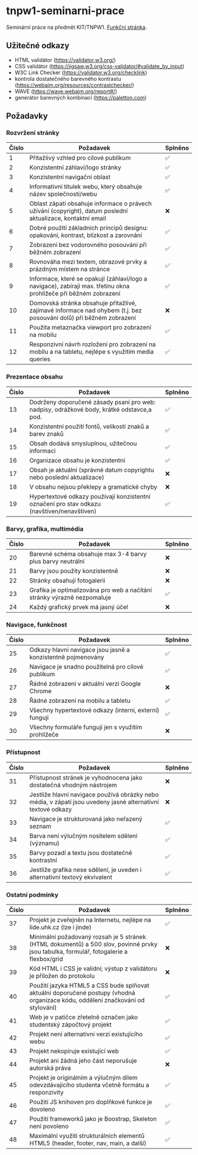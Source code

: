 # tnpw1-seminarni-prace

Seminární práce na předmět KIT/TNPW1. [Funkční stránka](https://lide.uhk.cz/fim/student/razjo1/).

## Užitečné odkazy

- HTML validátor (<https://validator.w3.org/>)
- CSS validátor (<https://jigsaw.w3.org/css-validator/#validate_by_input>)
- W3C Link Checker (<https://validator.w3.org/checklink>)
- kontrola dostatečného barevného kontrastu (<https://webaim.org/resources/contrastchecker/>)
- WAVE (<https://wave.webaim.org/report#/>)
- generátor barevných kombinací (<https://paletton.com>)

## Požadavky

### Rozvržení stránky

| Číslo | Požadavek                                                                                                          | Splněno |
| ----- | ------------------------------------------------------------------------------------------------------------------ | ------- |
| 1     | Přitažlivý vzhled pro cílové publikum                                                                              | ✅       |
| 2     | Konzistentní záhlaví/logo stránky                                                                                  | ✅       |
| 3     | Konzistentní navigační oblast                                                                                      | ✅       |
| 4     | Informativní titulek webu, který obsahuje název společnosti/webu                                                   | ✅       |
| 5     | Oblast zápatí obsahuje informace o právech užívání (copyright), datum poslední aktualizace, kontaktní email        | ❌       |
| 6     | Dobré použití základních principů designu: opakování, kontrast, blízkost a zarovnání                               | ✅       |
| 7     | Zobrazení bez vodorovného posouvání při běžném zobrazení                                                           | ✅       |
| 8     | Rovnováha mezi textem, obrazové prvky a prázdným místem na stránce                                                 | ✅       |
| 9     | Informace, které se opakují (záhlaví/logo a navigace), zabírají max. třetinu okna prohlížeče při běžném zobrazení  | ✅       |
| 10    | Domovská stránka obsahuje přitažlivé, zajímavé informace nad ohybem (t.j. bez posouvání dolů) při běžném zobrazení | ❌       |
| 11    | Použita metaznačka viewport pro zobrazení na mobilu                                                                | ✅       |
| 12    | Responzivní návrh rozložení pro zobrazení na mobilu a na tabletu, nejlépe s využitím media queries                 | ✅       |

### Prezentace obsahu

| Číslo | Požadavek                                                                                   | Splněno |
| ----- | ------------------------------------------------------------------------------------------- | ------- |
| 13    | Dodrženy doporučené zásady psaní pro web: nadpisy, odrážkové body, krátké odstavce,a pod.   | ✅       |
| 14    | Konzistentní použití fontů, velikostí znaků a barev znaků                                   | ✅       |
| 15    | Obsah dodává smysluplnou, užitečnou informaci                                               | ✅       |
| 16    | Organizace obsahu je konzistentní                                                           | ✅       |
| 17    | Obsah je aktuální (správné datum copyrightu nebo poslední aktualizace)                      | ❌       |
| 18    | V obsahu nejsou překlepy a gramatické chyby                                                 | ❌       |
| 19    | Hypertextové odkazy používají konzistentní označení pro stav odkazu (navštíven/nenavštíven) | ✅       |

### Barvy, grafika, multimédia

| Číslo | Požadavek                                                                | Splněno |
| ----- | ------------------------------------------------------------------------ | ------- |
| 20    | Barevné schéma obsahuje max 3-4 barvy plus barvy neutrální               | ❌       |
| 21    | Barvy jsou použity konzistentně                                          | ❌       |
| 22    | Stránky obsahují fotogalerii                                             | ❌       |
| 23    | Grafika je optimalizována pro web a načítání stránky výrazně nezpomaluje | ✅       |
| 24    | Každý grafický prvek má jasný účel                                       | ❌       |

### Navigace, funkčnost

| Číslo | Požadavek                                                    | Splněno |
| ----- | ------------------------------------------------------------ | ------- |
| 25    | Odkazy hlavní navigace jsou jasně a konzistentně pojmenovány | ✅       |
| 26    | Navigace je snadno použitelná pro cílové publikum            | ✅       |
| 27    | Řádné zobrazení v aktuální verzi Google Chrome               | ❌       |
| 28    | Řádné zobrazení na mobilu a tabletu                          | ✅       |
| 29    | Všechny hypertextové odkazy (interní, externí) fungují       | ✅       |
| 30    | Všechny formuláře fungují jen s využitím prohlížeče          | ❌       |

### Přístupnost

| Číslo | Požadavek                                                                                                    | Splněno |
| ----- | ------------------------------------------------------------------------------------------------------------ | ------- |
| 31    | Přístupnost stránek je vyhodnocena jako dostatečná vhodným nástrojem                                         | ❌       |
| 32    | Jestliže hlavní navigace používá obrázky nebo média, v zápatí jsou uvedeny jasné alternativní textové odkazy | ❌       |
| 33    | Navigace je strukturovaná jako neřazený seznam                                                               | ✅       |
| 34    | Barva není výlučným nositelem sdělení (významu)                                                              | ✅       |
| 35    | Barvy pozadí a textu jsou dostatečně kontrastní                                                              | ✅       |
| 36    | Jestliže grafika nese sdělení, je uveden i alternativní textový ekvivalent                                   | ✅       |

### Ostatní podmínky

| Číslo | Požadavek                                                                                                                              | Splněno |
| ----- | -------------------------------------------------------------------------------------------------------------------------------------- | ------- |
| 37    | Projekt je zveřejněn na Internetu, nejlépe na lide.uhk.cz (lze i jinde)                                                                | ✅       |
| 38    | Minimální požadovaný rozsah je 5 stránek (HTML dokumentů) a 500 slov, povinné prvky jsou tabulka, formulář, fotogalerie a flexbox/grid | ❌       |
| 39    | Kód HTML i CSS je validní; výstup z validátoru je přiložen do protokolu                                                                | ❌       |
| 40    | Použití jazyka HTML5 a CSS bude splňovat aktuální doporučené postupy (vhodná organizace kódu, oddělení značkování od stylování)        | ✅       |
| 41    | Web je v patičce zřetelně označen jako studentský zápočtový projekt                                                                    | ✅       |
| 42    | Projekt není alternativní verzí existujícího webu                                                                                      | ✅       |
| 43    | Projekt nekopíruje existující web                                                                                                      | ✅       |
| 44    | Projekt ani žádná jeho část neporušuje autorská práva                                                                                  | ❌       |
| 45    | Projekt je originálním a výlučným dílem odevzdávajícího studenta včetně formátu a responzivity                                         | ✅       |
| 46    | Použití JS knihoven pro doplňkové funkce je dovoleno                                                                                   | ✅       |
| 47    | Použití frameworků jako je Boostrap, Skeleton není povoleno                                                                            | ✅       |
| 48    | Maximální využití strukturálních elementů HTML5 (header, footer, nav, main, a další)                                                   | ✅       |
